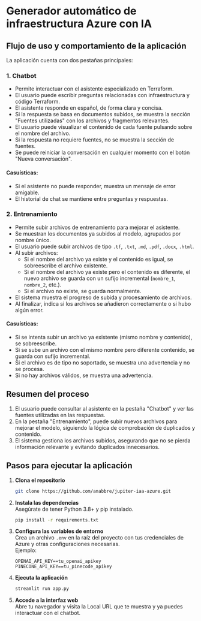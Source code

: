 # Generador automático de infraestructura Azure con IA

## Flujo de uso y comportamiento de la aplicación

La aplicación cuenta con dos pestañas principales:

### 1. Chatbot

- Permite interactuar con el asistente especializado en Terraform.
- El usuario puede escribir preguntas relacionadas con infraestructura y código Terraform.
- El asistente responde en español, de forma clara y concisa.
- Si la respuesta se basa en documentos subidos, se muestra la sección "Fuentes utilizadas" con los archivos y fragmentos relevantes.
- El usuario puede visualizar el contenido de cada fuente pulsando sobre el nombre del archivo.
- Si la respuesta no requiere fuentes, no se muestra la sección de fuentes.
- Se puede reiniciar la conversación en cualquier momento con el botón "Nueva conversación".

#### Casuísticas:
- Si el asistente no puede responder, muestra un mensaje de error amigable.
- El historial de chat se mantiene entre preguntas y respuestas.

### 2. Entrenamiento

- Permite subir archivos de entrenamiento para mejorar el asistente.
- Se muestran los documentos ya subidos al modelo, agrupados por nombre único.
- El usuario puede subir archivos de tipo `.tf`, `.txt`, `.md`, `.pdf`, `.docx`, `.html`.
- Al subir archivos:
	- Si el nombre del archivo ya existe y el contenido es igual, se sobreescribe el archivo existente.
	- Si el nombre del archivo ya existe pero el contenido es diferente, el nuevo archivo se guarda con un sufijo incremental (`nombre_1`, `nombre_2`, etc.).
	- Si el archivo no existe, se guarda normalmente.
- El sistema muestra el progreso de subida y procesamiento de archivos.
- Al finalizar, indica si los archivos se añadieron correctamente o si hubo algún error.

#### Casuísticas:
- Si se intenta subir un archivo ya existente (mismo nombre y contenido), se sobreescribe.
- Si se sube un archivo con el mismo nombre pero diferente contenido, se guarda con sufijo incremental.
- Si el archivo es de tipo no soportado, se muestra una advertencia y no se procesa.
- Si no hay archivos válidos, se muestra una advertencia.

## Resumen del proceso

1. El usuario puede consultar al asistente en la pestaña "Chatbot" y ver las fuentes utilizadas en las respuestas.
2. En la pestaña "Entrenamiento", puede subir nuevos archivos para mejorar el modelo, siguiendo la lógica de comprobación de duplicados y contenido.
3. El sistema gestiona los archivos subidos, asegurando que no se pierda información relevante y evitando duplicados innecesarios.


## Pasos para ejecutar la aplicación

1. **Clona el repositorio**  
	```bash
	git clone https://github.com/anabbre/jupiter-iaa-azure.git
	```

2. **Instala las dependencias**  
	Asegúrate de tener Python 3.8+ y pip instalado.  
	```bash
	pip install -r requirements.txt
	```

3. **Configura las variables de entorno**  
	Crea un archivo `.env` en la raíz del proyecto con tus credenciales de Azure y otras configuraciones necesarias.  
	Ejemplo:
	```
	OPENAI_API_KEY==tu_openai_apikey
	PINECONE_API_KEY==tu_pinecode_apikey
	```

4. **Ejecuta la aplicación**  
	```bash
	streamlit run app.py
	```

5. **Accede a la interfaz web**  
	Abre tu navegador y visita la Local URL que te muestra y ya puedes interactuar con el chatbot.

